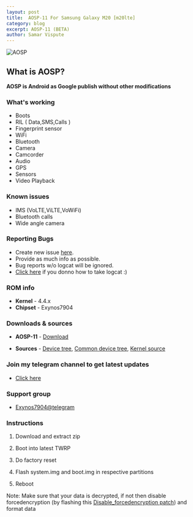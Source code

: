 ```yaml
---
layout: post
title:  AOSP-11 For Samsung Galaxy M20 [m20lte]
category: blog
excerpt: AOSP-11 (BETA)
author: Samar Vispute
---
```


![AOSP](https://img.xda-cdn.com/5WhXjYqCdTvfgMv_3tORpgX6t1Y=/https%3A%2F%2Fcdn.arstechnica.net%2Fwp-content%2Fuploads%2F2020%2F02%2Ffake-android-11-760x380.jpg)

## What is AOSP?
**AOSP is Android as Google publish without other modifications**

### What's working
* Boots
* RIL ( Data,SMS,Calls )
* Fingerprint sensor
* WiFi
* Bluetooth
* Camera
* Camcorder
* Audio
* GPS
* Sensors
* Video Playback

### Known issues
* IMS (VoLTE,ViLTE,VoWiFi)
* Bluetooth calls
* Wide angle camera

### Reporting Bugs
* Create new issue [here](https://github.com/SamarV-121/android_device_samsung_universal7904-common/issues).
* Provide as much info as possible.
* Bug reports w/o logcat will be ignored.
* [Click here](https://forum.xda-developers.com/showthread.php?t=2774386) if you donno how to take logcat :)

### ROM info
* **Kernel** - 4.4.x
* **Chipset** - Exynos7904

### Downloads & sources
* **AOSP-11** - [Download](https://samarv121.priv.workers.dev/m20lte/aosp-11-user-20200927-0939-m20lte.zip)

* **Sources** - [Device tree](https://github.com/SamarV-121/android_device_samsung_m20lte/tree/lineage-17.1), [Common device tree](https://github.com/SamarV-121/android_device_samsung_universal7904-common), [Kernel source](https://github.com/SamarV-121/android_kernel_samsung_universal7904/tree/lineage-17.1)

### Join my telegram channel to get latest updates
* [Click here](https://t.me/SamarV121_projects)

### Support group
* [Exynos7904@telegram](https://t.me/Exynos7904)

### Instructions
1) Download and extract zip

2) Boot into latest TWRP

3) Do factory reset

4) Flash system.img and boot.img in respective partitions

5) Reboot

Note: Make sure that your data is decrypted, if not then disable forcedencryption (by flashing this [Disable_forcedencryption patch](https://zackptg5.com/downloads/Disable_Dm-Verity_ForceEncrypt_03.04.2020.zip)) and format data
